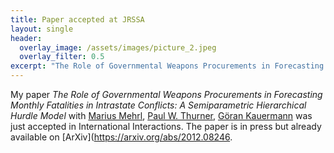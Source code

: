 ```yaml
---
title: Paper accepted at JRSSA
layout: single
header:
  overlay_image: /assets/images/picture_2.jpeg
  overlay_filter: 0.5
excerpt: "The Role of Governmental Weapons Procurements in Forecasting Monthly Fatalities in Intrastate Conflicts: A Semiparametric Hierarchical Hurdle Model"
---
```


My paper *The Role of Governmental Weapons Procurements in Forecasting Monthly Fatalities in Intrastate Conflicts: A Semiparametric Hierarchical Hurdle Model* with [Marius Mehrl](https://mariusmehrl.github.io/), [Paul W. Thurner](https://www.gsi.uni-muenchen.de/lehreinheiten/le_policy_analysis/index.html), [Göran Kauermann](https://www.en.wisostat.statistik.uni-muenchen.de/personen/lehrstuhlinhaber/kauermann/index.html) was just accepted in International Interactions. The paper is in press but already available on [ArXiv](https://arxiv.org/abs/2012.08246. 
